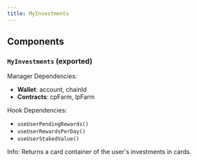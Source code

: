 ```yaml
---
title: MyInvestments
---
```


## Components

### `MyInvestments` (exported)

Manager Dependencies:
- **Wallet**: account, chainId
- **Contracts**: cpFarm, lpFarm

Hook Dependencies:
- `useUserPendingRewards()`
- `useUserRewardsPerDay()`
- `useUserStakedValue()`

Info: Returns a card container of the user's investments in cards.